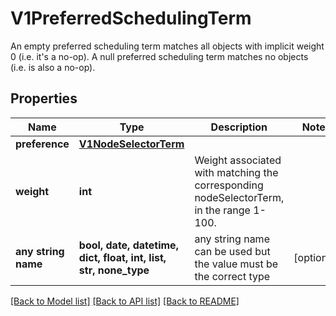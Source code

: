 # V1PreferredSchedulingTerm

An empty preferred scheduling term matches all objects with implicit weight 0 (i.e. it's a no-op). A null preferred scheduling term matches no objects (i.e. is also a no-op).

## Properties
Name | Type | Description | Notes
------------ | ------------- | ------------- | -------------
**preference** | [**V1NodeSelectorTerm**](V1NodeSelectorTerm.md) |  | 
**weight** | **int** | Weight associated with matching the corresponding nodeSelectorTerm, in the range 1-100. | 
**any string name** | **bool, date, datetime, dict, float, int, list, str, none_type** | any string name can be used but the value must be the correct type | [optional]

[[Back to Model list]](../README.md#documentation-for-models) [[Back to API list]](../README.md#documentation-for-api-endpoints) [[Back to README]](../README.md)


